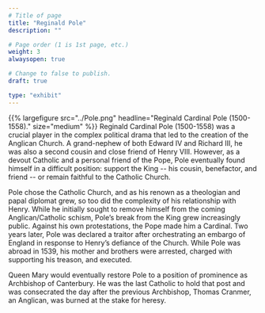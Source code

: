 ```yaml
---
# Title of page
title: "Reginald Pole"
description: ""

# Page order (1 is 1st page, etc.)
weight: 3
alwaysopen: true

# Change to false to publish.
draft: true

type: "exhibit"
---
```


{{% largefigure src="../Pole.png" headline="Reginald Cardinal Pole (1500-1558)." size="medium" %}}
Reginald Cardinal Pole (1500-1558) was a crucial player in the complex political drama that led to the creation of the Anglican Church. A grand-nephew of both Edward IV and Richard III, he was also a second cousin and close friend of Henry VIII. However, as a devout Catholic and a personal friend of the Pope, Pole eventually found himself in a difficult position: support the King -- his cousin, benefactor, and friend -- or remain faithful to the Catholic Church. 

 
Pole chose the Catholic Church, and as his renown as a theologian and papal diplomat grew, so too did the complexity of his relationship with Henry. While he initially sought to remove himself from the coming Anglican/Catholic schism, Pole’s break from the King grew increasingly public. Against his own protestations, the Pope made him a Cardinal. Two years later, Pole was declared a traitor after orchestrating an embargo of England in response to Henry’s defiance of the Church. While Pole was abroad in 1539, his mother and brothers were arrested, charged with supporting his treason, and executed. 

 
Queen Mary would eventually restore Pole to a position of prominence as Archbishop of Canterbury. He was the last Catholic to hold that post and was consecrated the day after the previous Archbishop, Thomas Cranmer, an Anglican, was burned at the stake for heresy. 